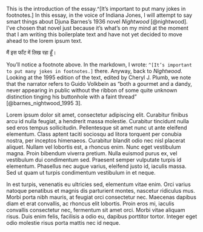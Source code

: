 This is the introduction of the essay.^[It’s important to put many jokes in
footnotes.] In this essay, in the voice of Indiana Jones, I will attempt to
say smart things about Djuna Barnes’s 1936 novel _Nightwood_ [@nightwood].
I’ve chosen that novel just because it’s what’s on my mind at the moment that
I am writing this boilerplate text and have not yet decided to move ahead to
the lorem ipsum text.

मैं इस फॉंट में लिख रहा हूँ। 

You’ll notice a footnote above. In the markdown, I wrote: `^[It’s important to
put many jokes in footnotes.]` there. Anyway, back to _Nightwood_. Looking at
the 1995 edition of the text, edited by Cheryl J. Plumb, we note that the
narrator refers to Guido Volkbein as “both a gourmet and a dandy, never
appearing in public without the ribbon of some quite unknown distinction
tinging his buttonhole with a faint thread” [@barnes_nightwood_1995 3].

Lorem ipsum dolor sit amet, consectetur adipiscing elit. Curabitur finibus arcu id nulla feugiat, a hendrerit massa molestie. Curabitur tincidunt nulla sed eros tempus sollicitudin. Pellentesque sit amet nunc ut ante eleifend elementum. Class aptent taciti sociosqu ad litora torquent per conubia nostra, per inceptos himenaeos. Curabitur blandit odio nec nisl placerat aliquet. Nullam vel lobortis est, a rhoncus enim. Nunc eget vestibulum magna. Proin bibendum viverra pretium. Nulla euismod purus ex, vel vestibulum dui condimentum sed. Praesent semper vulputate turpis id elementum. Phasellus nec augue varius, eleifend justo id, iaculis massa. Sed ut quam ut turpis condimentum vestibulum in et neque.

In est turpis, venenatis eu ultricies sed, elementum vitae enim. Orci varius natoque penatibus et magnis dis parturient montes, nascetur ridiculus mus. Morbi porta nibh mauris, at feugiat orci consectetur nec. Maecenas dapibus diam et erat convallis, ac rhoncus elit lobortis. Proin eros mi, iaculis convallis consectetur nec, fermentum sit amet orci. Morbi vitae aliquam risus. Duis enim felis, facilisis a odio eu, dapibus porttitor tortor. Integer eget odio molestie risus porta mattis nec id neque.
